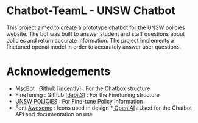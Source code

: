 # Chatbot-TeamL - UNSW Chatbot 
This project aimed to create a prototype chatbot for the UNSW policies website. The bot was built to answer student and staff questions about policies and return accurate information. The project implements a finetuned openai model in order to accurately answer user questions.

# Acknowledgements
* MscBot : Github [[indently](https://github.com/indently/mscbot)] : For the Chatbox structure
* FineTuning : Github [[dabit3](https://github.com/dabit3/gpt-fine-tuning-with-nodejs)] : For the Finetuning structure
* [UNSW POLICIES](https://www.unsw.edu.au/governance/policy) : For Fine-tune Policy Information
* Font [Awesome](https://cdnjs.com/libraries/font-awesome) : Icons used in design
*[ Open AI](https://platform.openai.com/docs/introduction) : Used for the Chatbot API and documentation on use


